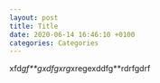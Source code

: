 ```yaml
---
layout: post
title: Title
date: 2020-06-14 16:46:10 +0100
categories: Categories
---
```

xfd*gf**gxdfgxrg*xregexddfg**rdrfgdrf
